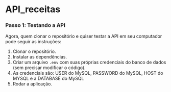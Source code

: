 # API_receitas


### Passo 1: Testando a API

Agora, quem clonar o repositório e quiser testar a API em seu computador pode seguir as instruções:

1. Clonar o repositório.
2. Instalar as dependências.
3. Criar um arquivo `.env` com suas próprias credenciais do banco de dados (sem precisar modificar o código).
4. As credenciais são: USER do MySQL, PASSWORD do MySQL, HOST do MYSQL e a DATABASE do MySQL
5. Rodar a aplicação.
